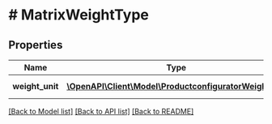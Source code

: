 # # MatrixWeightType


## Properties 


Name | Type | Description | Notes
------------ | ------------- | ------------- | -------------
**weight_unit**| [**\OpenAPI\Client\Model\ProductconfiguratorWeightUnit**](ProductconfiguratorWeightUnit.md) |  for more information please, see Model/ProductconfiguratorWeightUnit.php  | [optional]


[[Back to Model list]](../../README.md#models) [[Back to API list]](../../README.md#endpoints) [[Back to README]](../../README.md)

